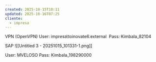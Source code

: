 ```yaml
---
created: 2025-10-15T10:11
updated: 2025-10-16T07:25
cliente:
  - impresa
---
```

VPN (OpenVPN)
User: impresa\toinovate6.external 
Pass: Kimbala_82104


SAP
![[Untitled 3 - 20251015_101331-1.png]]

User: MVELOSO
Pass: Kimbala_198290000